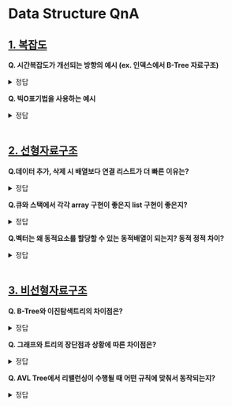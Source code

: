# Data Structure QnA

## [1. 복잡도](https://github.com/DE-multi/CS_study/blob/main/Data%20Structure/1.%20%EB%B3%B5%EC%9E%A1%EB%8F%84.md)  
  
**Q. 시간복잡도가 개선되는 방향의 예시 (ex. 인덱스에서 B-Tree 자료구조)**  
<details>
<summary>정답</summary>
<br>  
  B-Tree자료구조를 사용함으로써 시간복잡도를 O(N)에서 O(logN)으로 개선할 수 있다. 

  인덱스는 많은 자료구조 중에 **B-Tree 자료구조** 를 사용하는데 그 이유는 시간 복잡도가 가장낮은 구조이기 때문이다. 
  
  만약에 아래와 같이 트리노드의 요소 구조가 한 쪽으로 쏠리게 되면 시간 복잡도는 O(N)이 되어 최악의 시간 복잡도를 갖게 된다.
  ![image](https://user-images.githubusercontent.com/108858076/209745713-b76c1114-bf25-42ff-88c8-cd175b14b6a8.png)  
  
  하지만 아래와 같이 트리의 노드가 한 방향으로 쏠리지 않도록 밸런스트리를 사용한다면 항상 양쪽 자식의 밸런스를 유지하므로 무조건 O(logN)의 시간 복잡도를 보장한다.  
  ![image](https://user-images.githubusercontent.com/108858076/209746119-4a6c3d96-ee7f-4268-ac01-0ce62c98cb12.png)  


</details>

**Q. 빅O표기법을 사용하는 예시**  
<details>
<summary>정답</summary>
<br>  

  1. O(1) : 스택에서 Push, Pop

  2. O(log n) : 이진트리

  3. O(n) : for 문

  4. O(n log n) : 퀵 정렬(quick sort), 병합정렬(merge sort), 힙 정렬(heap Sort)

  5. O(n²) : 이중 for 문, 삽입정렬(insertion sort), 거품정렬(bubble sort), 선택정렬(selection sort)

  6. O(2ⁿ) : 피보나치 수열
  
  
출처 : https://noahlogs.tistory.com/27
  
  
</details>

<br>

## [2. 선형자료구조](https://github.com/DE-multi/CS_study/blob/main/Data%20Structure/2.%20%EC%84%A0%ED%98%95%EC%9E%90%EB%A3%8C%EA%B5%AC%EC%A1%B0.md)  
  
**Q.데이터 추가, 삭제 시 배열보다 연결 리스트가 더 빠른 이유는?**  
<details>
<summary>정답</summary>
<br>  

연결리스트는 데이터 삽입 삭제시 기존 배열을 새로만들고 옮겨담아야 한다는 문제를 해결하기 위해 등장하였다
배열과다르게 노드가2칸(데이터칸,주소칸) 인데 
데이터칸에는 현재인덱스를 저장
주소칸에는 다음 인덱스를 저장
이런 구조덕분에 데이터를 이동없이 중간에 삽입/삭제가 가능하다

단 배열처럼 랜덤엑세스는 불가능해서 연산만으로 빠르게 탐색할수있는 배열의 장점은 사라졌다

</details>

  
**Q.큐와 스택에서 각각 array 구현이 좋은지 list 구현이 좋은지?**  
<details>
<summary>정답</summary>
<br>  
스텍에서는 array구현이 가능은하지만 비효율적이다
배열로 구현시 스택의 크기가 정해지기 때문에 스택 용량을 초과하는 삽입연산이 이루어질 수 없어서 비효율적

큐에서도 array  구현시 큐의크기가 정해지지만 삽입/삭제 연산이 이루어지면서 데이터가 들어올 공간이 생기지만
rear가 배열 인덱스에 가장 마지막을 가리키고 있다면 enqueue했을 때 실제로 큐에 공간이 있음에도 불구하고 삽입할 수 없는 문제가 생기게 된다

또한 스택과 큐는 자료형의 연산, 그 행동만 정의돼 있고
구현 방법은 정의되어 있지 않은 추상 자료형이다.
반면,
배열은 연속적으로 저장되어 있어야 하고
연결리스트는 다음 데이터의 위치를 저장하는 방식이어야 하는 자료구조다.

개념적으로 다르기때문에 큐 스텍 배열 리스트를 전부 각각 다른 자료구조로 보고있다

</details>

  
**Q.벡터는 왜 동적요소를 할당할 수 있는 동적배열이 되는지? 동적 정적 차이?**  
<details>
<summary>정답</summary>
<br>  
벡터는 가변의 성질을 띄고있어 자료의 개수에 따라 배열의 크기가 변하는 동적배열이 가능하다 배열의크기를 애초에 정해야하는 정적배열의 단점을 보완해서 나온 것
- 여기서 정적과 동적의 차이점은 배열의 크기를 자유롭게 변경할수있는냐 없느냐의 차이다
</details>

<br>

## [3. 비선형자료구조](https://github.com/DE-multi/CS_study/blob/main/Data%20Structure/3.%20%EB%B9%84%EC%84%A0%ED%98%95%EC%9E%90%EB%A3%8C%EA%B5%AC%EC%A1%B0.md)  
  
**Q. B-Tree와 이진탐색트리의 차이점은?**  
<details>
<summary>정답</summary>
<br>  

B-Tree는 binary tree(이진 트리)에서 파생된 트리 구조이다. 이진 트리와의 차이점이 있다면, 하나의 노드는 2개 이상의 데이터를 가질 수 있다는 점, 그리고 자식 노드도 여러 개를 가질 수 있다는 점이다. 이런 B-Tree의 특성 덕분에 트리의 높이를 낮출 수 있게 된다.

</details>

**Q. 그래프와 트리의 장단점과 상황에 따른 차이점은?**  
<details>
<summary>정답</summary>
<br>  

트리는 그래프의 한 종류이다. 그래프 중에서 연결에 방향이 없고 또한 순환하는 사이클이 없는 그래프를 트리라고 정의한다. 그래프는 트리보다 더 자유로운 관계를 표현할 수 있고 트리는 탐색 속도를 높일 수 있다는 장점이 있다.

</details>

**Q. AVL Tree에서 리밸런싱이 수행될 때 어떤 규칙에 맞춰서 동작되는지?**  
<details>
<summary>정답</summary>
<br>  

**리밸런싱**

AVL 트리의 균형이 무너진 상태는 4가지로 정리된다. 그리고 각 상태 별 리밸런싱 방법에도 차이가 있다.

1. LL 상태

![image](https://user-images.githubusercontent.com/108858121/210565481-436a3c76-76ee-40f5-86f3-5e275b29d10c.png)

![image](https://user-images.githubusercontent.com/108858121/210565548-d6b3bc09-d7a2-435d-8205-fd7213a8290b.png)

2. RR 상태

![image](https://user-images.githubusercontent.com/108858121/210565671-992a3abe-d10a-4e47-9256-56e08a8e3129.png)

3. LR 상태

![image](https://user-images.githubusercontent.com/108858121/210565759-c00870eb-94bf-42e3-a8b3-fedf17cf6690.png)

![image](https://user-images.githubusercontent.com/108858121/210565788-86cd51f0-05aa-444f-b84a-b82ccafee858.png)

4. RL 상태

![image](https://user-images.githubusercontent.com/108858121/210565846-679de302-1954-47c0-a719-8bea38049622.png)

</details>
